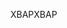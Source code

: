 <span data-ttu-id="84c33-101">XBAP</span><span class="sxs-lookup"><span data-stu-id="84c33-101">XBAP</span></span>